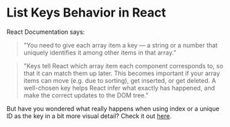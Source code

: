 # List Keys Behavior in React

React Documentation says:

> "You need to give each array item a key — a string or a number that uniquely identifies it among other items in that array."

> "Keys tell React which array item each component corresponds to, so that it can match them up later. This becomes important if your array items can move (e.g. due to sorting), get inserted, or get deleted. A well-chosen key helps React infer what exactly has happened, and make the correct updates to the DOM tree."

But have you wondered what really happens when using index or a unique ID as the key in a bit more visual detail? Check it out [here](https://react-list-keys.vercel.app/).
